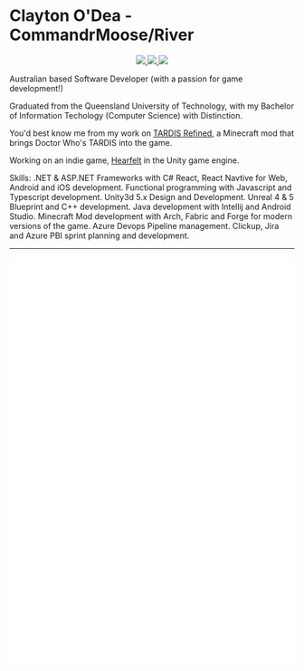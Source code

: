 # Clayton O'Dea - CommandrMoose/River

<p align="center">
	<a href="https://www.linkedin.com/in/clayton-o-dea-1a565817a/">
		<img src="https://img.shields.io/badge/-LinkedIn-blue?style=for-the-badge&logo=linkedin" />
  </a>
  <a href="mailto:ctrewben@gmail.com">
		<img src="https://img.shields.io/badge/Gmail-D14836?style=for-the-badge&logo=gmail&logoColor=white" />
	</a>
   
  <a href="https://www.curseforge.com/members/commandrmooselive/projects">
		<img src="https://img.shields.io/badge/CurseForge-1e1e20?style=for-the-badge&logo=curseforge" />
	</a>
</p>



Australian based Software Developer (with a passion for game development!)

Graduated from the Queensland University of Technology, with my Bachelor of Information Techology (Computer Science) with Distinction.

You'd best know me from my work on <a href="https://modrinth.com/mod/tardis-refined">TARDIS Refined</a>, a Minecraft mod that brings Doctor Who's TARDIS into the game.

Working on an indie game, <a href="https://www.youtube.com/@RiverHeartfelt">Hearfelt</a> in the Unity game engine.

Skills:
.NET & ASP.NET Frameworks with C#
React, React Navtive for Web, Android and iOS development.
Functional programming with Javascript and Typescript development.
Unity3d 5.x Design and Development.
Unreal 4 & 5 Blueprint and C++ development.
Java development with Intellij and Android Studio.
Minecraft Mod development with Arch, Fabric and Forge for modern versions of the game.
Azure Devops Pipeline management.
Clickup, Jira and Azure PBI sprint planning and development.


<hr/>
<div align="center">
	
	
![Metrics](/github-metrics.svg)
	
</div>





<!---
CommandrMoose/CommandrMoose is a ✨ special ✨ repository because its `README.md` (this file) appears on your GitHub profile.
You can click the Preview link to take a look at your changes.
--->
